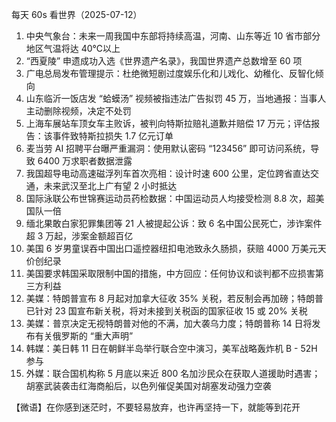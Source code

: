 每天 60s 看世界（2025-07-12）

1. 中央气象台：未来一周我国中东部将持续高温，河南、山东等近 10 省市部分地区气温将达 40℃以上
2. “西夏陵” 申遗成功入选《世界遗产名录》，我国世界遗产总数增至 60 项
3. 广电总局发布管理提示：杜绝微短剧过度娱乐化和儿戏化、幼稚化、反智化倾向
4. 山东临沂一饭店发 “蛤蟆汤” 视频被指违法广告拟罚 45 万，当地通报：当事人主动删除视频，决定不处罚
5. 上海车展站车顶女车主败诉，被判向特斯拉赔礼道歉并赔偿 17 万元；评估报告：该事件致特斯拉损失 1.7 亿元订单
6. 麦当劳 AI 招聘平台曝严重漏洞：使用默认密码 “123456” 即可访问系统，导致 6400 万求职者数据泄露
7. 我国超导电动高速磁浮列车首次亮相：设计时速 600 公里，定位跨省直达交通，未来武汉至北上广有望 2 小时抵达
8. 国际泳联公布世锦赛运动员药检数据：中国运动员人均接受检测 8.8 次，超美国队一倍
9. 缅北果敢白家犯罪集团等 21 人被提起公诉：致 6 名中国公民死亡，涉诈案件超 3 万起，涉案金额超百亿
10. 美国 6 岁男童误吞中国出口遥控器纽扣电池致永久肠损，获赔 4000 万美元天价创纪录
11. 美国要求韩国采取限制中国的措施，中方回应：任何协议和谈判都不应损害第三方利益
12. 美媒：特朗普宣布 8 月起对加拿大征收 35% 关税，若反制会再加磅；特朗普已针对 23 国宣布新关税，将对未接到关税函的国家征收 15 或 20% 关税
13. 美媒：普京决定无视特朗普对他的不满，加大袭乌力度；特朗普称 14 日将发布有关俄罗斯的 “重大声明”
14. 韩媒：美日韩 11 日在朝鲜半岛举行联合空中演习，美军战略轰炸机 B - 52H 参与
15. 外媒：联合国机构称 5 月底以来近 800 名加沙民众在获取人道援助时遇害；胡塞武装袭击红海商船后，以色列催促美国对胡塞发动强力空袭

【微语】在你感到迷茫时，不要轻易放弃，也许再坚持一下，就能等到花开